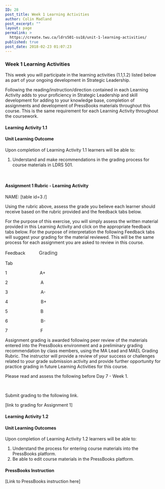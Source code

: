```yaml
---
ID: 28
post_title: Week 1 Learning Activities
author: Colin Madland
post_excerpt: ""
layout: page
permalink: >
  https://create.twu.ca/ldrs501-su18/unit-1-learning-activities/
published: true
post_date: 2018-02-23 01:07:23
---
```

<h3>Week 1 Learning Activities</h3>
This week you will participate in the learning activities (1.1,1.2) listed below as part of your ongoing development in Strategic Leadership.

Following the reading/instruction/direction contained in each Learning Activity adds to your proficiency in Strategic Leadership and skill development for adding to your knowledge base, completion of assignments and development of PressBooks materials throughout this course. This is the same requirement for each Learning Activity throughout the coursework.
<h4>Learning Activity 1.1</h4>
<h4>Unit Learning Outcome</h4>
Upon completion of Learning Activity 1.1 learners will be able to:
<ol>
 	<li>Understand and make recommendations in the grading process for course materials in LDRS 501.</li>
</ol>
&nbsp;

#### Assignment 1 Rubric - Learning Activity

NAME:
[table id=3 /]

Using the rubric above, assess the grade you believe each learner should receive based on the rubric provided and the feedback tabs below.

For the purpose of this exercise, you will simply assess the written material provided in this Learning Activity and click on the appropriate feedback tabs below. For the purpose of interpretation the following Feedback tabs will suggest your grading for the material reviewed. This will be the same process for each assignment you are asked to review in this course.

Feedback <span style="float: none;background-color: transparent;color: #333333;font-family: -apple-system,BlinkMacSystemFont,'Segoe UI',Roboto,Oxygen-Sans,Ubuntu,Cantarell,'Helvetica Neue',sans-serif;font-size: 16px;font-style: normal;font-variant: normal;font-weight: 400;letter-spacing: normal;line-height: 22.4px;text-align: left;text-decoration: none;text-indent: 0px">         Grading</span>

Tab

1                           A+

2                           A

3                           A-

4                           B+

5                           B

6                           B-

7                           F

Assignment grading is awarded following peer review of the materials entered into the PressBooks environment and a preliminary grading recommendation by class members, using the MA Lead and MAEL Grading Rubric. The instructor will provide a review of your success or challenges related to your grade submission activity and provide further opportunity for practice grading in future Learning Activities for this course.

Please read and assess the following before Day 7 - Week 1.

&nbsp;

Submit grading to the following link.

[link to grading for Assignment 1]
<h4>Learning Activity 1.2</h4>
<h4>Unit Learning Outcomes</h4>
Upon completion of Learning Activity 1.2 learners will be able to:
<ol>
 	<li>Understand the process for entering course materials into the PressBooks platform.</li>
 	<li>Be able to edit course materials in the PressBooks platform.</li>
</ol>
<h4>PressBooks Instruction</h4>
[Link to PressBooks instruction here]